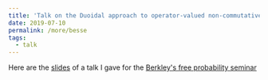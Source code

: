 ```yaml
---
title: 'Talk on the Duoidal approach to operator-valued non-commutative probability'
date: 2019-07-10
permalink: /more/besse
tags:
  - talk
---
```

Here are the [slides](https://nicolas-gilliers.github.io/files/talkzhangalgebras.pdf) of a talk I gave for the [Berkley's free probability seminar](https://math.berkeley.edu/~jgarzav/seminar.html)
